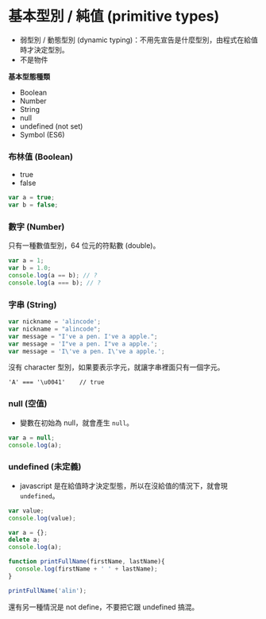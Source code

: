 # 基本型別 / 純值 (primitive types)

* 弱型別 / 動態型別 (dynamic typing)：不用先宣告是什麼型別，由程式在給值時才決定型別。
* 不是物件

**基本型態種類**

* Boolean
* Number
* String
* null
* undefined (not set)
* Symbol (ES6)
 
### 布林值 (Boolean)

* true
* false

```js
var a = true;
var b = false;
```

### 數字 (Number)

只有一種數值型別，64 位元的符點數 (double)。
    
```js
var a = 1;
var b = 1.0;
console.log(a == b); // ?
console.log(a === b); // ?
```

### 字串 (String)

```js
var nickname = 'alincode';
var nickname = "alincode";
var message = "I've a pen. I've a apple.";
var message = 'I"ve a pen. I"ve a apple.';
var message = 'I\'ve a pen. I\'ve a apple.';
```

沒有 character 型別，如果要表示字元，就讓字串裡面只有一個字元。

```
'A' === '\u0041'    // true
```

### null (空值)

* 變數在初始為 null，就會產生 `null`。

```js
var a = null;
console.log(a);
```

### undefined (未定義)

* javascript 是在給值時才決定型態，所以在沒給值的情況下，就會現 `undefined`。

```js
var value;
console.log(value);
```

```js
var a = {};
delete a;
console.log(a);
```

```js
function printFullName(firstName, lastName){
  console.log(firstName + ' ' + lastName);
}

printFullName('alin');
```
<!--  alin undefined -->

還有另一種情況是 not define，不要把它跟 undefined 搞混。

